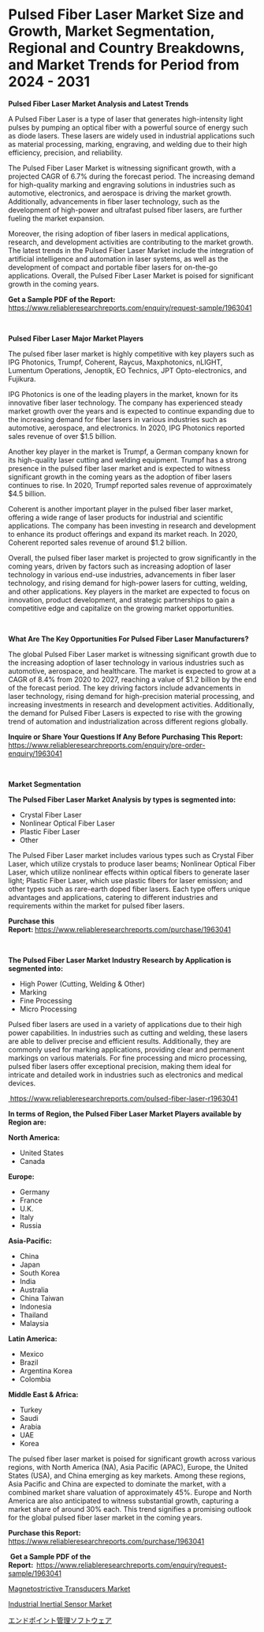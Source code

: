 <p><h1>Pulsed Fiber Laser Market Size and Growth, Market Segmentation, Regional and Country Breakdowns, and Market Trends for Period from 2024 -  2031</h1></p><p><strong>Pulsed Fiber Laser Market Analysis and Latest Trends</strong></p>
<p><p>A Pulsed Fiber Laser is a type of laser that generates high-intensity light pulses by pumping an optical fiber with a powerful source of energy such as diode lasers. These lasers are widely used in industrial applications such as material processing, marking, engraving, and welding due to their high efficiency, precision, and reliability.</p><p>The Pulsed Fiber Laser Market is witnessing significant growth, with a projected CAGR of 6.7% during the forecast period. The increasing demand for high-quality marking and engraving solutions in industries such as automotive, electronics, and aerospace is driving the market growth. Additionally, advancements in fiber laser technology, such as the development of high-power and ultrafast pulsed fiber lasers, are further fueling the market expansion.</p><p>Moreover, the rising adoption of fiber lasers in medical applications, research, and development activities are contributing to the market growth. The latest trends in the Pulsed Fiber Laser Market include the integration of artificial intelligence and automation in laser systems, as well as the development of compact and portable fiber lasers for on-the-go applications. Overall, the Pulsed Fiber Laser Market is poised for significant growth in the coming years.</p></p>
<p><strong>Get a Sample PDF of the Report:&nbsp;</strong> <a href="https://www.reliableresearchreports.com/enquiry/request-sample/1963041">https://www.reliableresearchreports.com/enquiry/request-sample/1963041</a></p>
<p>&nbsp;</p>
<p><strong>Pulsed Fiber Laser Major Market Players</strong></p>
<p><p>The pulsed fiber laser market is highly competitive with key players such as IPG Photonics, Trumpf, Coherent, Raycus, Maxphotonics, nLIGHT, Lumentum Operations, Jenoptik, EO Technics, JPT Opto-electronics, and Fujikura. </p><p>IPG Photonics is one of the leading players in the market, known for its innovative fiber laser technology. The company has experienced steady market growth over the years and is expected to continue expanding due to the increasing demand for fiber lasers in various industries such as automotive, aerospace, and electronics. In 2020, IPG Photonics reported sales revenue of over $1.5 billion.</p><p>Another key player in the market is Trumpf, a German company known for its high-quality laser cutting and welding equipment. Trumpf has a strong presence in the pulsed fiber laser market and is expected to witness significant growth in the coming years as the adoption of fiber lasers continues to rise. In 2020, Trumpf reported sales revenue of approximately $4.5 billion.</p><p>Coherent is another important player in the pulsed fiber laser market, offering a wide range of laser products for industrial and scientific applications. The company has been investing in research and development to enhance its product offerings and expand its market reach. In 2020, Coherent reported sales revenue of around $1.2 billion.</p><p>Overall, the pulsed fiber laser market is projected to grow significantly in the coming years, driven by factors such as increasing adoption of laser technology in various end-use industries, advancements in fiber laser technology, and rising demand for high-power lasers for cutting, welding, and other applications. Key players in the market are expected to focus on innovation, product development, and strategic partnerships to gain a competitive edge and capitalize on the growing market opportunities.</p></p>
<p>&nbsp;</p>
<p><strong>What Are The Key Opportunities For Pulsed Fiber Laser Manufacturers?</strong></p>
<p><p>The global Pulsed Fiber Laser market is witnessing significant growth due to the increasing adoption of laser technology in various industries such as automotive, aerospace, and healthcare. The market is expected to grow at a CAGR of 8.4% from 2020 to 2027, reaching a value of $1.2 billion by the end of the forecast period. The key driving factors include advancements in laser technology, rising demand for high-precision material processing, and increasing investments in research and development activities. Additionally, the demand for Pulsed Fiber Lasers is expected to rise with the growing trend of automation and industrialization across different regions globally.</p></p>
<p><strong>Inquire or Share Your Questions If Any Before Purchasing This Report:</strong> <a href="https://www.reliableresearchreports.com/enquiry/pre-order-enquiry/1963041">https://www.reliableresearchreports.com/enquiry/pre-order-enquiry/1963041</a></p>
<p>&nbsp;</p>
<p><strong>Market Segmentation</strong></p>
<p><strong>The Pulsed Fiber Laser Market Analysis by types is segmented into:</strong></p>
<p><ul><li>Crystal Fiber Laser</li><li>Nonlinear Optical Fiber Laser</li><li>Plastic Fiber Laser</li><li>Other</li></ul></p>
<p><p>The Pulsed Fiber Laser market includes various types such as Crystal Fiber Laser, which utilize crystals to produce laser beams; Nonlinear Optical Fiber Laser, which utilize nonlinear effects within optical fibers to generate laser light; Plastic Fiber Laser, which use plastic fibers for laser emission; and other types such as rare-earth doped fiber lasers. Each type offers unique advantages and applications, catering to different industries and requirements within the market for pulsed fiber lasers.</p></p>
<p><strong>Purchase this Report:&nbsp;</strong><a href="https://www.reliableresearchreports.com/purchase/1963041">https://www.reliableresearchreports.com/purchase/1963041</a></p>
<p>&nbsp;</p>
<p><strong>The Pulsed Fiber Laser Market Industry Research by Application is segmented into:</strong></p>
<p><ul><li>High Power (Cutting, Welding & Other)</li><li>Marking</li><li>Fine Processing</li><li>Micro Processing</li></ul></p>
<p><p>Pulsed fiber lasers are used in a variety of applications due to their high power capabilities. In industries such as cutting and welding, these lasers are able to deliver precise and efficient results. Additionally, they are commonly used for marking applications, providing clear and permanent markings on various materials. For fine processing and micro processing, pulsed fiber lasers offer exceptional precision, making them ideal for intricate and detailed work in industries such as electronics and medical devices.</p></p>
<p><a href="https://www.reliableresearchreports.com/pulsed-fiber-laser-r1963041">&nbsp;https://www.reliableresearchreports.com/pulsed-fiber-laser-r1963041</a></p>
<p><strong>In terms of Region, the Pulsed Fiber Laser Market Players available by Region are:</strong></p>
<p>
    <p> <strong> North America: </strong>
        <ul>
            <li>United States</li>
            <li>Canada</li>
        </ul>
        </p> 
    <p> <strong> Europe: </strong>
        <ul>
            <li>Germany</li>
            <li>France</li>
            <li>U.K.</li>
            <li>Italy</li>
            <li>Russia</li>
        </ul>
        </p> 
    <p> <strong> Asia-Pacific: </strong>
        <ul>
            <li>China</li>
            <li>Japan</li>
            <li>South Korea</li>
            <li>India</li>
            <li>Australia</li>
            <li>China Taiwan</li>
            <li>Indonesia</li>
            <li>Thailand</li>
            <li>Malaysia</li>
        </ul>
        </p> 
    <p> <strong> Latin America: </strong>
        <ul>
            <li>Mexico</li>
            <li>Brazil</li>
            <li>Argentina Korea</li>
            <li>Colombia</li>
        </ul>
        </p> 
    <p> <strong> Middle East & Africa: </strong>
        <ul>
            <li>Turkey</li>
            <li>Saudi</li>
            <li>Arabia</li>
            <li>UAE</li>
            <li>Korea</li>
        </ul>
    </p>
    </p>
<p><p>The pulsed fiber laser market is poised for significant growth across various regions, with North America (NA), Asia Pacific (APAC), Europe, the United States (USA), and China emerging as key markets. Among these regions, Asia Pacific and China are expected to dominate the market, with a combined market share valuation of approximately 45%. Europe and North America are also anticipated to witness substantial growth, capturing a market share of around 30% each. This trend signifies a promising outlook for the global pulsed fiber laser market in the coming years.</p></p>
<p><strong>Purchase this Report: </strong><a href="https://www.reliableresearchreports.com/purchase/1963041">https://www.reliableresearchreports.com/purchase/1963041</a></p>
<p>&nbsp;<strong>Get a Sample PDF of the Report:&nbsp;&nbsp;</strong><a href="https://www.reliableresearchreports.com/enquiry/request-sample/1963041">https://www.reliableresearchreports.com/enquiry/request-sample/1963041</a></p>
<p><strong></strong></p>
<p><p><a href="https://chivalrous-flock-a86.notion.site/Magnetostrictive-Transducers-Market-Competitive-Analysis-Market-Trends-and-Forecast-to-2031-913dfe7fe97043d99c8784a0b53ce6d6">Magnetostrictive Transducers Market</a></p><p><a href="https://angry-finch-aaf.notion.site/Industrial-Inertial-Sensor-Market-Size-and-Market-Trends-Complete-Industry-Overview-2024-to-2031-ae3bb19f625d4db7b8a8a5f03769a810">Industrial Inertial Sensor Market</a></p><p><a href="https://medium.com/@brycenboyer2023/%E3%82%A8%E3%83%B3%E3%83%89%E3%83%9D%E3%82%A4%E3%83%B3%E3%83%88%E7%AE%A1%E7%90%86%E3%82%BD%E3%83%95%E3%83%88%E3%82%A6%E3%82%A7%E3%82%A2%E5%B8%82%E5%A0%B4%E3%81%AF-%E5%B8%82%E5%A0%B4%E3%82%B7%E3%82%A7%E3%82%A2-%E5%B8%82%E5%A0%B4%E3%83%88%E3%83%AC%E3%83%B3%E3%83%89-%E5%B8%82%E5%A0%B4%E6%88%90%E9%95%B7%E3%81%AB%E9%96%A2%E3%81%99%E3%82%8B%E6%83%85%E5%A0%B1%E3%82%92%E6%8F%90%E4%BE%9B%E3%81%97%E3%81%BE%E3%81%99-342a47b60fa1">エンドポイント管理ソフトウェア</a></p></p>